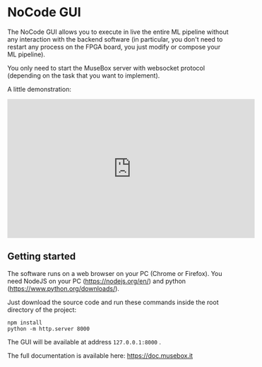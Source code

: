 # NoCode GUI

The NoCode GUI allows you to execute in live the entire ML pipeline without any interaction with the backend software (in particular, you don't need to restart any process on the FPGA board, you just modify or compose your ML pipeline).

You only need to start the MuseBox server with websocket protocol (depending on the task that you want to implement).

A little demonstration:
<iframe width="560" height="315" src="https://www.youtube.com/embed/sd8-6jzzWII" title="YouTube video player" frameborder="0" allow="accelerometer; autoplay; clipboard-write; encrypted-media; gyroscope; picture-in-picture; web-share" allowfullscreen></iframe>

## Getting started

The software runs on a web browser on your PC (Chrome or Firefox). You need NodeJS on your PC (https://nodejs.org/en/) and python (https://www.python.org/downloads/).

Just download the source code and run these commands inside the root directory of the project:

```
npm install
python -m http.server 8000
```

The GUI will be available at address `127.0.0.1:8000` .


The full documentation is available here: https://doc.musebox.it

